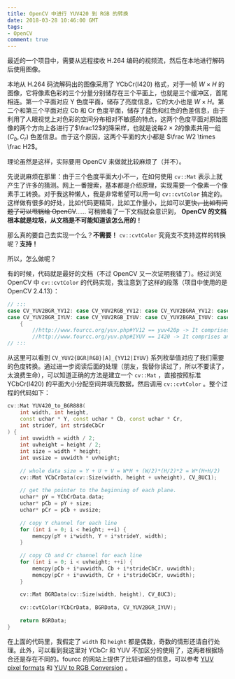 ```yaml
---
title: OpenCV 中进行 YUV420 到 RGB 的转换
date: 2018-03-28 10:46:00 GMT
tags:
- OpenCV
comment: true
---
```


最近的一个项目中，需要从远程接收 H.264 编码的视频流，然后在本地进行解码后使用图像。

本地从 H.264 码流解码出的图像采用了 YCbCr(I420) 格式，对于一帧 $W\times H$ 的图像，它将像素色彩的三个分量分别储存在三个平面上，也就是三个缓冲区，首尾相连。第一个平面对应 Y 色度平面，储存了亮度信息，它的大小也是 $W\times H$。第二个和第三个平面对应 Cb 和 Cr 色度平面，储存了蓝色和红色的色差信息，由于利用了人眼视觉上对色彩的空间分布相对不敏感的特点，这两个色度平面对原始图像的两个方向上各进行了$\frac12$的降采样，也就是说每$2\times 2$的像素共用一组 $(C_b,C_r)$ 色差信息。由于这个原因，这两个平面的大小都是 $\frac W2 \times \frac H2$。

理论虽然是这样，实际要用 OpenCV 来做就比较麻烦了（并不）。

先说说麻烦在那里：由于三个色度平面大小不一，在如何使用 `cv::Mat` 表示上就产生了许多的猜测。网上一番搜索，基本都是介绍原理，实现需要一个像素一个像素手工转换。对于我这种懒人，我是非常希望可以用一句 `cv::cvtColor` 搞定的。这样做有很多的好处，比如代码更精简，比如工作量小，比如可以更快~~，比如有问题了可以甩锅给 OpenCV~~…… 可稍微看了一下文档就会意识到， **OpenCV 的文档根本就是垃圾，从文档是不可能知道该怎么用的！**

那么真的要自己去实现一个么？**不需要！** `cv::cvtColor` 究竟支不支持这样的转换呢？**支持！**

所以，怎么做呢？

有的时候，代码就是最好的文档（不过 OpenCV 又一次证明我错了）。经过浏览 OpenCV 中 `cv::cvtColor` 的代码实现，我注意到了这样的段落（项目中使用的是 OpenCV 2.4.13）：

```cpp
// :::
case CV_YUV2BGR_YV12: case CV_YUV2RGB_YV12: case CV_YUV2BGRA_YV12: case CV_YUV2RGBA_YV12:
case CV_YUV2BGR_IYUV: case CV_YUV2RGB_IYUV: case CV_YUV2BGRA_IYUV: case CV_YUV2RGBA_IYUV:
    {
        //http://www.fourcc.org/yuv.php#YV12 == yuv420p -> It comprises an NxM Y plane followed by (N/2)x(M/2) V and U planes.
        //http://www.fourcc.org/yuv.php#IYUV == I420 -> It comprises an NxN Y plane followed by (N/2)x(N/2) U and V planes
// :::
```

从这里可以看到 `CV_YUV2{BGR|RGB}[A]_{YV12|IYUV}` 系列枚举值对应了我们需要的色度转换。通过进一步阅读后面的处理（朋友，我替你读过了，所以不要读了，太浪费生命），可以知道正确的方法是建立一个 `cv::Mat` ，直接按照标准 YCbCr(I420) 的平面大小分配空间并填充数据，然后调用 `cv::cvtColor` 。整个过程的代码如下：

```cpp
cv::Mat YUV420_to_BGR888(
	int width, int height,
	const uchar * Y, const uchar * Cb, const uchar * Cr,
    int strideY, int strideCbCr
) {
	int uvwidth = width / 2;
	int uvheight = height / 2;
	int size = width * height;
	int uvsize = uvwidth * uvheight;
	
	// whole data size = Y + U + V = W*H + (W/2)*(H/2)*2 = W*(H+H/2)
	cv::Mat YCbCrData(cv::Size(width, height + uvheight), CV_8UC1);
	
	// get the pointer to the beginning of each plane.
	uchar* pY = YCbCrData.data;
	uchar* pCb = pY + size;
	uchar* pCr = pCb + uvsize;
	
	// copy Y channel for each line
	for (int i = 0; i < height; ++i) {
	    memcpy(pY + i*width, Y + i*strideY, width);
	}
	
	// copy Cb and Cr channel for each line
	for (int i = 0; i < uvheight; ++i) {
	    memcpy(pCb + i*uvwidth, Cb + i*strideCbCr, uvwidth);
	    memcpy(pCr + i*uvwidth, Cr + i*strideCbCr, uvwidth);
	}
	
	cv::Mat BGRData(cv::Size(width, height), CV_8UC3);
	
	cv::cvtColor(YCbCrData, BGRData, CV_YUV2BGR_IYUV);
	
	return BGRData;
}
```

在上面的代码里，我假定了 `width` 和 `height` 都是偶数，奇数的情形还请自行处理。此外，可以看到我这里对 YCbCr 和 YUV 不加区分的使用了，这两者根据场合还是存在不同的。fourcc 的网站上提供了比较详细的信息，可以参考 [YUV pixel formats](www.fourcc.org/yuv.php) 和 [YUV to RGB Conversion](http://www.fourcc.org/fccyvrgb.php) 。